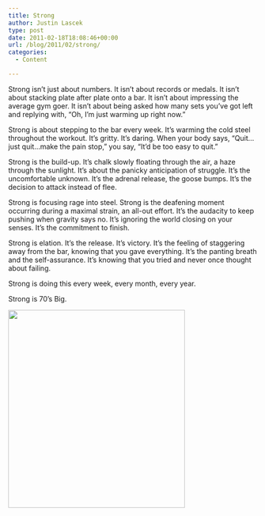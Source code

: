 ```yaml
---
title: Strong
author: Justin Lascek
type: post
date: 2011-02-18T18:08:46+00:00
url: /blog/2011/02/strong/
categories:
  - Content

---
```

Strong isn’t just about numbers. It isn’t about records or medals. It isn’t about stacking plate after plate onto a bar. It isn’t about impressing the average gym goer. It isn’t about being asked how many sets you’ve got left and replying with, “Oh, I’m just warming up right now.”
  

  
Strong is about stepping to the bar every week. It’s warming the cold steel throughout the workout. It’s gritty. It’s daring. When your body says, “Quit…just quit…make the pain stop,” you say, “It’d be too easy to quit.”
  

  
Strong is the build-up. It’s chalk slowly floating through the air, a haze through the sunlight. It’s about the panicky anticipation of struggle. It’s the uncomfortable unknown. It’s the adrenal release, the goose bumps. It’s the decision to attack instead of flee.
  

  
Strong is focusing rage into steel. Strong is the deafening moment occurring during a maximal strain, an all-out effort. It’s the audacity to keep pushing when gravity says no. It’s ignoring the world closing on your senses. It’s the commitment to finish.
  

  
Strong is elation. It’s the release. It’s victory. It’s the feeling of staggering away from the bar, knowing that you gave everything. It’s the panting breath and the self-assurance. It’s knowing that you tried and never once thought about failing.
  

  
Strong is doing this every week, every month, every year.
  

  
Strong is 70’s Big.
  

  
[<img data-attachment-id="3636" data-permalink="/blog/2011/02/strong/rileydeadlift-2/" data-orig-file="/2011/02/rileydeadlift.png" data-orig-size="613,686" data-comments-opened="1" data-image-meta="{&quot;aperture&quot;:&quot;0&quot;,&quot;credit&quot;:&quot;&quot;,&quot;camera&quot;:&quot;&quot;,&quot;caption&quot;:&quot;&quot;,&quot;created_timestamp&quot;:&quot;0&quot;,&quot;copyright&quot;:&quot;&quot;,&quot;focal_length&quot;:&quot;0&quot;,&quot;iso&quot;:&quot;0&quot;,&quot;shutter_speed&quot;:&quot;0&quot;,&quot;title&quot;:&quot;&quot;}" data-image-title="rileydeadlift" data-image-description="" data-medium-file="/2011/02/rileydeadlift-357x400.png" data-large-file="/2011/02/rileydeadlift.png" src="/2011/02/rileydeadlift-357x400.png" alt="" title="rileydeadlift" width="357" height="400" class="aligncenter size-medium wp-image-3636" srcset="/2011/02/rileydeadlift-357x400.png 357w, /2011/02/rileydeadlift.png 613w" sizes="(max-width: 357px) 100vw, 357px" />][1]

 [1]: /2011/02/rileydeadlift.png
